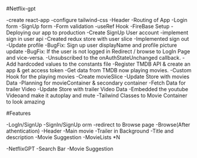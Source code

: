 #Netflix-gpt

-create react-app
-configure tailwind-css
-Header
-Routing of App
-Login form
-SignUp form
-Form validation
-useRef Hook
-FireBase Setup
-Deploying our app to production
-Create SignUp User account
-implement sign in user api
-Created redux store with user slice
-Implemented sign out
-Update profile
-BugFix: Sign up user displayName and profile picture update
-BugFix: If the user is not logged in Redirect  / browse to LogIn Page and vice-versa.
-Unsubscribed to the onAuthStateUnchanged callback.
-Add hardcoded values to the constants  file
-Register TMDB API & create an app & get access token
-Get data from TMDB now playing movies.
-Custom Hook for the playing movies
-Create movieSlice
-Update Store with movies Data
-Planning for movieContainer & secondary container
-Fetch Data for trailer Video
-Update Store with trailer Video Data 
-Embedded the youtube Videoand make it autoplay and mute
-Tailwind Classes to Movie Container to look amazing








#Features

-LogIn/SignUp
  -SignIn/SignUp orm
  -redirect to Browse page
-Browse(After athentication)
  -Header
  -Main movie
     -Trailer in Background
     -Title and description
     -Movie Suggestion
       -MovieLists *N

-NetflixGPT
    -Search Bar
    -Movie Suggestion

